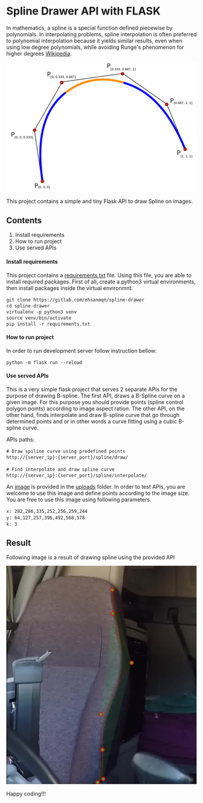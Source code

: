 # Spline Drawer API with FLASK
In mathematics, a spline is a special function defined piecewise by polynomials. In interpolating problems, spline interpolation is often preferred to polynomial interpolation because it yields similar results, even when using low degree polynomials, while avoiding Runge's phenomenon for higher degrees [Wikipedia](https://en.wikipedia.org/wiki/Spline_(mathematics)).

![image](curve.png)

This project contains a simple and tiny Flask API to draw Spline on images.

## Contents
1. Install requirements
2. How to run project
3. Use served APIs

#### Install requirements
This project contains a [requirements.txt](requirements.txt) file. Using this file, you are able to install required packages. First of all,
create a python3 virtual environments, then install packages inside the virtual environmnt.
```shell script
git clone https://gitlab.com/ehsanmqn/spline-drawer
cd spline-drawer
virtualenv -p python3 venv
source venv/bin/activate
pip install -r requirements.txt
```

#### How to run project
In order to run development server follow instruction bellow:
```shell script
python -m flask run --reload
```

#### Use served APIs
This is a very simple flask project that serves 2 separate APIs for the purpose of drawing B-spline. The first API, draws a B-Spline curve on a given image. For this purpose you should provide points (spline control polygon points) according to image aspect ration. The other API, on the other hand, finds interpolate and draw B-spline curve that go through determined points and or in other words a curve fitting using a cubic B-spline curve.

APIs paths:
```shell script
# Draw spiline curve using predefined points
http://{server_ip}:{server_port}/spline/draw/

# Find interpolate and draw spline curve
http://{server_ip}:{server_port}/spline/interpolate/
``` 

An [image](uploads/test.jpg) is provided in the [uploads](uploads) folder. 
In order to test APIs, you are welcome to use this image and define points according to the image size. 
You are free to use this image using following parameters.
```requirements.txt
x: 282,286,335,252,256,259,244
y: 64,127,257,396,492,568,578
k: 3
```


## Result
Following image is a result of drawing spline using the provided API

![image](uploads/test.jpg)


Happy coding!!!
